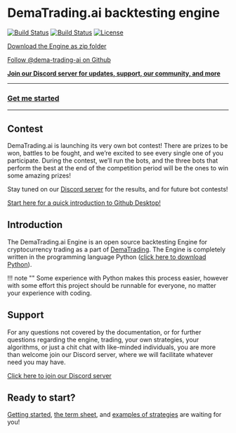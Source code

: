 # DemaTrading.ai backtesting engine

[![Build Status](https://img.shields.io/github/forks/dema-trading-ai/engine.svg)](https://github.com/dema-trading-ai/engine)
[![Build Status](https://img.shields.io/github/stars/dema-trading-ai/engine.svg)](https://github.com/dema-trading-ai/engine)
[![License](https://img.shields.io/github/license/dema-trading-ai/engine.svg)](https://github.com/dema-trading-ai/engine)

<a class="github-button" href="https://github.com/dema-trading-ai/engine/archive/main.zip" data-icon="octicon-cloud-download" data-size="large" aria-label="Clone dema-trading-ai/engine on GitHub">Download the Engine as zip folder</a>

<a class="github-button" href="https://github.com/dema-trading-ai" data-size="large" aria-label="Follow @dema-trading-ai on GitHub">Follow @dema-trading-ai on Github</a>

**[Join our Discord server for updates, support, our community, and more](https://discord.gg/WXxjtNzjEx)**

***

### [Get me started](https://docs.dematrading.ai/getting_started/installation/installation/)

***

## Contest

DemaTrading.ai is launching its very own bot contest! There are prizes to be won, battles to be fought, and we’re excited
to see every single one of you participate. During the contest, we’ll run the bots, and the three bots that perform the best at the end of the competition period will be the ones to win some amazing prizes!

Stay tuned on our [Discord server](https://discord.gg/WXxjtNzjEx) for the results, and for future bot contests!


[Start here for a quick introduction to Github Desktop!](https://docs.dematrading.ai/getting_started/installation/github_desktop/)


## Introduction

The DemaTrading.ai Engine is an open source backtesting Engine for cryptocurrency trading as a part of
[DemaTrading](https://DemaTrading.ai). The Engine is completely written in the programming language Python
([click here to download Python](https://www.python.org/downloads/)).

!!! note ""
    Some experience with Python makes this process easier, however with some effort this project should be runnable for 
    everyone, no matter your experience with coding.


## Support

For any questions not covered by the documentation, or for further questions regarding the engine, trading, your own
strategies, your algorithms, or just a chit chat with like-minded individuals, you are more than welcome join our
Discord server, where we will facilitate whatever need you may have.

[Click here to join our Discord server](https://discord.gg/WXxjtNzjEx)

## Ready to start?

[Getting started](https://docs.dematrading.ai/getting_started/installation/installation/),
[the term sheet](https://docs.dematrading.ai/getting_started/trading101/termsheet/),
and [examples of strategies](https://docs.dematrading.ai/getting_started/strategies/strategyexamples/) are waiting for you!
